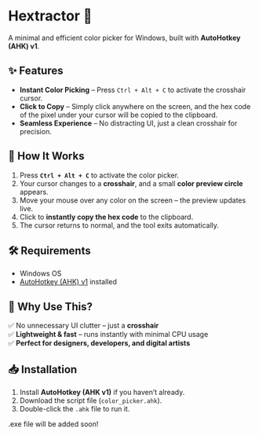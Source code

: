 # Hextractor 🎨

A minimal and efficient color picker for Windows, built with **AutoHotkey (AHK) v1**.

## ✨ Features

- **Instant Color Picking** – Press `Ctrl + Alt + C` to activate the crosshair cursor.
- **Click to Copy** – Simply click anywhere on the screen, and the hex code of the pixel under your cursor will be copied to the clipboard.
- **Seamless Experience** – No distracting UI, just a clean crosshair for precision.

## 🚀 How It Works

1. Press **`Ctrl + Alt + C`** to activate the color picker.
2. Your cursor changes to a **crosshair**, and a small **color preview circle** appears.
3. Move your mouse over any color on the screen – the preview updates live.
4. Click to **instantly copy the hex code** to the clipboard.
5. The cursor returns to normal, and the tool exits automatically.

## 🛠 Requirements

- Windows OS
- [AutoHotkey (AHK) v1](https://www.autohotkey.com/) installed

## 🎯 Why Use This?

✅ No unnecessary UI clutter – just a **crosshair**  
✅ **Lightweight & fast** – runs instantly with minimal CPU usage  
✅ **Perfect for designers, developers, and digital artists**

## 📥 Installation

1. Install **AutoHotkey (AHK v1)** if you haven’t already.
2. Download the script file (`color_picker.ahk`).
3. Double-click the `.ahk` file to run it.

.exe file will be added soon!
